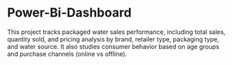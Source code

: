 # Power-Bi-Dashboard
This project tracks packaged water sales performance, including total sales, quantity sold, and pricing analysis by brand, retailer type, packaging type, and water source. It also studies consumer behavior based on age groups and purchase channels (online vs offline).

